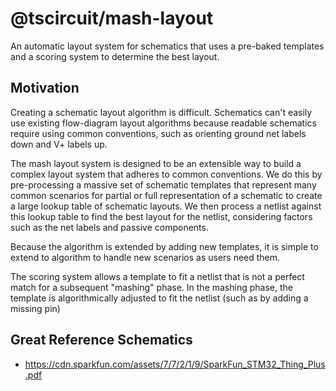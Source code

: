 # @tscircuit/mash-layout

An automatic layout system for schematics that uses a pre-baked templates and
a scoring system to determine the best layout.

## Motivation

Creating a schematic layout algorithm is difficult. Schematics can't easily
use existing flow-diagram layout algorithms because readable schematics require
using common conventions, such as orienting ground net labels down and V+
labels up.

The mash layout system is designed to be an extensible way to build a complex
layout system that adheres to common conventions. We do this by pre-processing a
massive set of schematic templates that represent many common scenarios for
partial or full representation of a schematic to create a large lookup table of
schematic layouts. We then process a netlist against this lookup table to find
the best layout for the netlist, considering factors such as the net labels and
passive components.

Because the algorithm is extended by adding new templates, it is simple to
extend to algorithm to handle new scenarios as users need them.

The scoring system allows a template to fit a netlist that is not a perfect
match for a subsequent "mashing" phase. In the mashing phase, the template is
algorithmically adjusted to fit the netlist (such as by adding a missing pin)

## Great Reference Schematics

- https://cdn.sparkfun.com/assets/7/7/2/1/9/SparkFun_STM32_Thing_Plus.pdf
